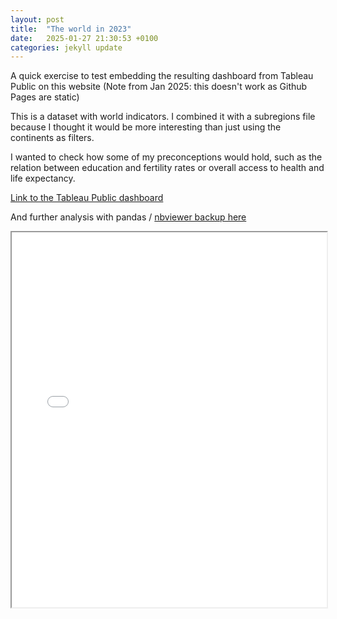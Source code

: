```yaml
---
layout: post
title:  "The world in 2023"
date:   2025-01-27 21:30:53 +0100
categories: jekyll update
---
```

A quick exercise to test embedding the resulting dashboard from Tableau Public on this website (Note from Jan 2025: this doesn't work as Github Pages are static)

This is a dataset with world indicators. I combined it with a subregions file because I thought it would be more interesting than just using the continents as filters.

I wanted to check how some of my preconceptions would hold, such as the relation between education and fertility rates or overall access to health and life expectancy.

[Link to the Tableau Public dashboard](https://public.tableau.com/views/WorldIndicators2023/world_2023?:language=sv-SE&:display_count=n&:origin=viz_share_link)

And further analysis with pandas / [nbviewer backup here](https://nbviewer.org/github/cardoesnumbers/cardoesnumbers.github.io/blob/main/assets/notebooks/song_length.ipynb)

 <iframe src="/assets/notebooks/the-world-2023-from-wp.html" width="100%" height="600px"></iframe> 
